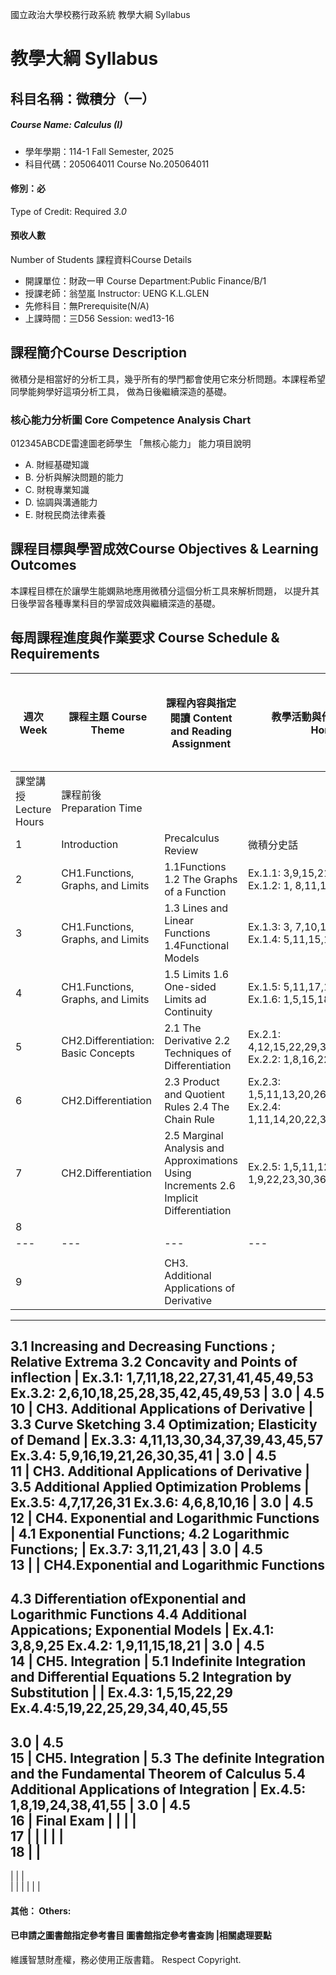 國立政治大學校務行政系統 教學大綱 Syllabus
# 教學大綱 Syllabus
##  科目名稱：微積分（一）
#####  Course Name: Calculus (I)
  * 學年學期：114-1 Fall Semester, 2025 
  * 科目代碼：205064011 Course No.205064011
#### 修別：必
Type of Credit: Required 
_3.0_
#### 預收人數
Number of Students
課程資料Course Details
  * 開課單位：財政一甲 Course Department:Public Finance/B/1 
  * 授課老師：翁堃嵐 Instructor: UENG K.L.GLEN 
  * 先修科目：無Prerequisite(N/A)
  * 上課時間：三D56 Session: wed13-16
##  課程簡介Course Description
微積分是相當好的分析工具，幾乎所有的學門都會使用它來分析問題。本課程希望同學能夠學好這項分析工具，
做為日後繼續深造的基礎。
###  核心能力分析圖 Core Competence Analysis Chart
012345ABCDE雷達圖老師學生
「無核心能力」 
能力項目說明
  * A. 財經基礎知識
  * B. 分析與解決問題的能力
  * C. 財稅專業知識
  * D. 協調與溝通能力
  * E. 財稅民商法律素養
##  課程目標與學習成效Course Objectives & Learning Outcomes 
本課程目標在於讓學生能嫻熟地應用微積分這個分析工具來解析問題，
以提升其日後學習各種專業科目的學習成效與繼續深造的基礎。
##  每周課程進度與作業要求 Course Schedule & Requirements
週次 Week |  課程主題 Course Theme |  課程內容與指定閱讀 Content and Reading Assignment |  教學活動與作業 Activity and Homework |  學習投入時數 Estimated time devoted to coursework per week  
---|---|---|---|---  
課堂講授 Lecture Hours |  課程前後 Preparation Time  
1 |  Introduction |  Precalculus Review |  微積分史話 |  3.0 |  3.0  
2 |  CH1.Functions, Graphs, and Limits |  1.1Functions 1.2 The Graphs of a Function |  Ex.1.1: 3,9,15,21,26,32,36,42,49,55 Ex.1.2: 1, 8,11,16,29,35,44,45 |  3.0 |  4.5  
3 |  CH1.Functions, Graphs, and Limits |  1.3 Lines and Linear Functions 1.4Functional Models |  Ex.1.3: 3, 7,10,16,17,21,29,37, 42 Ex.1.4: 5,11,15,19,21,22,33,38 |  3.0 |  4.5  
4 |  CH1.Functions, Graphs, and Limits |  1.5 Limits 1.6 One-sided Limits ad Continuity |  Ex.1.5: 5,11,17,19,29,32,34,38,50 Ex.1.6: 1,5,15,18,22,38,42,46,49 |  3.0 |  4.5  
5 |  CH2.Differentiation: Basic Concepts |  2.1 The Derivative 2.2 Techniques of Differentiation |  Ex.2.1: 4,12,15,22,29,35,38,43,48,65 Ex.2.2: 1,8,16,22,26,33,37,41,50,54 |  3.0 |  4.5  
6 |  CH2.Differentiation |  2.3 Product and Quotient Rules 2.4 The Chain Rule |  Ex.2.3: 1,5,11,13,20,26,31,37,46,50,55 Ex.2.4: 1,11,14,20,22,30,44,48,53,56,62,67 |  3.0 |  4.5  
7 |  CH2.Differentiation |  2.5 Marginal Analysis and Approximations Using Increments 2.6 Implicit Differentiation |  Ex.2.5: 1,5,11,12,16,22,27 Ex.2.6: 1,9,22,23,30,36,39,45,54 |  3.0 |  4.5  
8 |  |  |  |  Exam |  |   
---|---|---|---|---  
|  |  |   
9 |  |  CH3. Additional Applications of Derivative  
---  
3.1 Increasing and Decreasing Functions ; Relative Extrema 3.2 Concavity and Points of inflection |  Ex.3.1: 1,7,11,18,22,27,31,41,45,49,53 Ex.3.2: 2,6,10,18,25,28,35,42,45,49,53 | 3.0 | 4.5  
10 | CH3. Additional Applications of Derivative |  3.3 Curve Sketching 3.4 Optimization; Elasticity of Demand |  Ex.3.3: 4,11,13,30,34,37,39,43,45,57 Ex.3.4: 5,9,16,19,21,26,30,35,41 |  3.0 |  4.5  
11 |  CH3. Additional Applications of Derivative |  3.5 Additional Applied Optimization Problems |  Ex.3.5: 4,7,17,26,31 Ex.3.6: 4,6,8,10,16 |  3.0 |  4.5  
12 | CH4. Exponential and Logarithmic Functions |  4.1 Exponential Functions; 4.2 Logarithmic Functions; |  Ex.3.7: 3,11,21,43 |  3.0 |  4.5  
13 |  | CH4.Exponential and Logarithmic Functions  
---  
4.3 Differentiation ofExponential and Logarithmic Functions 4.4 Additional Appications; Exponential Models |  Ex.4.1: 3,8,9,25 Ex.4.2: 1,9,11,15,18,21 |  3.0 |  4.5  
14 | CH5. Integration |  5.1 Indefinite Integration and Differential Equations 5.2 Integration by Substitution |  |  Ex.4.3: 1,5,15,22,29 Ex.4.4:5,19,22,25,29,34,40,45,55  
---  
3.0 |  4.5  
15 |  CH5. Integration |  5.3 The definite Integration and the Fundamental Theorem of Calculus 5.4 Additional Applications of Integration | Ex.4.5: 1,8,19,24,38,41,55 |  3.0 |  4.5  
16 |  Final Exam |  |  |  |   
17 |  |  |  |  |   
18 |  |   
---  
|  |  |   
|  |  |  |  |  |   
####  其他： Others:
####  已申請之圖書館指定參考書目  圖書館指定參考書查詢 |相關處理要點
維護智慧財產權，務必使用正版書籍。 Respect Copyright.